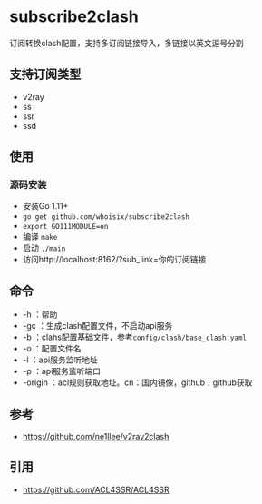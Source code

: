 # subscribe2clash

订阅转换clash配置，支持多订阅链接导入，多链接以英文逗号分割

## 支持订阅类型

- v2ray
- ss
- ssr
- ssd

## 使用

### 源码安装

- 安装Go 1.11+
- `go get github.com/whoisix/subscribe2clash`
- `export GO111MODULE=on`
- 编译 `make`
- 启动 `./main`
- 访问http://localhost:8162/?sub_link=你的订阅链接

## 命令

- -h ：帮助
- -gc ：生成clash配置文件，不启动api服务
- -b ：clahs配置基础文件，参考`config/clash/base_clash.yaml`
- -o ：配置文件名
- -l ：api服务监听地址
- -p ：api服务监听端口
- -origin ：acl规则获取地址。cn：国内镜像，github：github获取

## 参考

- https://github.com/ne1llee/v2ray2clash

## 引用

- https://github.com/ACL4SSR/ACL4SSR

